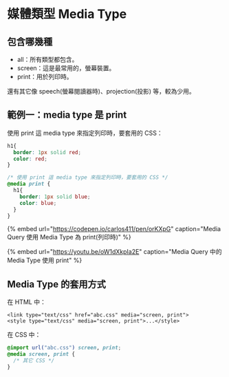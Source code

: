 # 媒體類型 Media Type

## 包含哪幾種

* all：所有類型都包含。
* screen：這是最常用的，螢幕裝置。
* print：用於列印時。

還有其它像 speech\(螢幕閱讀器時\)、projection\(投影\) 等，較為少用。

## 範例一：media type 是 print

使用 print 這 media type 來指定列印時，要套用的 CSS：

```css
h1{
  border: 1px solid red;
  color: red;
}

/* 使用 print 這 media type 來指定列印時，要套用的 CSS */
@media print {
  h1{
    border: 1px solid blue;
    color: blue;
  }
}
```

{% embed url="https://codepen.io/carlos411/pen/orKXpG" caption="Media Query 使用 Media Type 為 print\(列印時\)" %}

{% embed url="https://youtu.be/oW1dXkpIa2E" caption="Media Query 中的 Media Type 使用 print" %}

## Media Type 的套用方式

在 HTML 中：

```markup
<link type="text/css" href="abc.css" media="screen, print">
<style type="text/css" media="screen, print">...</style>
```

在 CSS 中：

```css
@import url("abc.css") screen, print;
@media screen, print {
  /* 其它 CSS */
}
```

